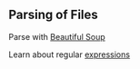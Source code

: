 ## Parsing of Files ##

Parse with [Beautiful Soup](https://www.crummy.com/software/BeautifulSoup/bs4/doc/)

Learn about regular [expressions](https://docs.python.org/3/library/re.html)
